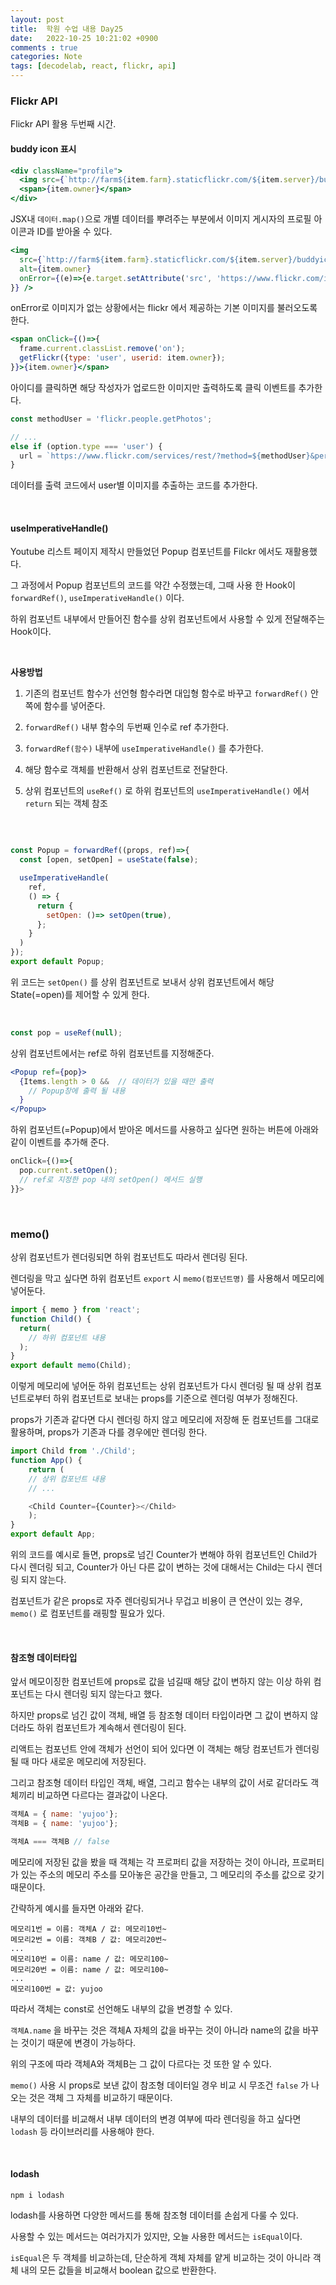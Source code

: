 ```yaml
---
layout: post
title:  학원 수업 내용 Day25
date:   2022-10-25 10:21:02 +0900
comments : true
categories: Note
tags: [decodelab, react, flickr, api]
---
```



### Flickr API

Flickr API 활용 두번째 시간.

#### buddy icon 표시

```jsx
<div className="profile">
  <img src={`http://farm${item.farm}.staticflickr.com/${item.server}/buddyicons/${item.owner}.jpg`} alt={item.owner}/>
  <span>{item.owner}</span>
</div>
```

JSX내 `데이터.map()`으로 개별 데이터를 뿌려주는 부분에서 이미지 게시자의 프로필 아이콘과 ID를 받아올 수 있다.

```jsx
<img 
  src={`http://farm${item.farm}.staticflickr.com/${item.server}/buddyicons/${item.owner}.jpg`} 
  alt={item.owner} 
  onError={(e)=>{e.target.setAttribute('src', 'https://www.flickr.com/images/buddyicon.gif');
}} />
```

onError로 이미지가 없는 상황에서는 flickr 에서 제공하는 기본 이미지를 불러오도록 한다.

```jsx
<span onClick={()=>{
  frame.current.classList.remove('on');
  getFlickr({type: 'user', userid: item.owner});
}}>{item.owner}</span>
```

아이디를 클릭하면 해당 작성자가 업로드한 이미지만 출력하도록 클릭 이벤트를 추가한다.

```javascript
const methodUser = 'flickr.people.getPhotos';
```

```javascript
// ...
else if (option.type === 'user') {
  url = `https://www.flickr.com/services/rest/?method=${methodUser}&per_page=${num}&api_key=${key}&format=json&nojsoncallback=1&user_id=${option.userid}`;
}
```

데이터를 출력 코드에서 user별 이미지를 추출하는 코드를 추가한다.

<br>

#### useImperativeHandle()

Youtube 리스트 페이지 제작시 만들었던 Popup 컴포넌트를 Filckr 에서도 재활용했다.

그 과정에서 Popup 컴포넌트의 코드를 약간 수정했는데, 그때 사용 한 Hook이 `forwardRef()`, `useImperativeHandle()` 이다.

하위 컴포넌트 내부에서 만들어진 함수를 상위 컴포넌트에서 사용할 수 있게 전달해주는 Hook이다.

<br>

**사용방법**

1. 기존의 컴포넌트 함수가 선언형 함수라면 대입형 함수로 바꾸고 `forwardRef()` 안쪽에 함수를 넣어준다.

2. `forwardRef()` 내부 함수의 두번째 인수로 ref 추가한다.

3. `forwardRef(함수)` 내부에 `useImperativeHandle()` 를 추가한다.

4. 해당 함수로 객체를 반환해서 상위 컴포넌트로 전달한다.

6. 상위 컴포넌트의 `useRef()` 로 하위 컴포넌트의 `useImperativeHandle()` 에서 `return` 되는 객체 참조

<br>

```javascript

const Popup = forwardRef((props, ref)=>{
  const [open, setOpen] = useState(false);

  useImperativeHandle(
    ref,
    () => {
      return {
        setOpen: ()=> setOpen(true),
      };
    }
  )
});
export default Popup;
```

위 코드는 `setOpen()` 를 상위 컴포넌트로 보내서 상위 컴포넌트에서 해당 State(=open)를 제어할 수 있게 한다.

<br>

```javascript
const pop = useRef(null);
```

상위 컴포넌트에서는 ref로 하위 컴포넌트를 지정해준다.

```jsx
<Popup ref={pop}>
  {Items.length > 0 &&  // 데이터가 있을 때만 출력
    // Popup창에 출력 될 내용
  }
</Popup>
```

하위 컴포넌트(=Popup)에서 받아온 메서드를 사용하고 싶다면 원하는 버튼에 아래와 같이 이벤트를 추가해 준다.

```javascript
onClick={()=>{
  pop.current.setOpen();  
  // ref로 지정한 pop 내의 setOpen() 메서드 실행
}}>
```

<br>

### memo()

상위 컴포넌트가 렌더링되면 하위 컴포넌트도 따라서 렌더링 된다.

렌더링을 막고 싶다면 하위 컴포넌트 `export` 시 `memo(컴포넌트명)` 를 사용해서 메모리에 넣어둔다.


```javascript
import { memo } from 'react';
function Child() {
  return(
    // 하위 컴포넌트 내용
  );
}
export default memo(Child);
```

이렇게 메모리에 넣어둔 하위 컴포넌트는 상위 컴포넌트가 다시 렌더링 될 때 상위 컴포넌트로부터 하위 컴포넌트로 보내는 props를 기준으로 렌더링 여부가 정해진다.

props가 기존과 같다면 다시 렌더링 하지 않고 메모리에 저장해 둔 컴포넌트를 그대로 활용하며, props가 기존과 다를 경우에만 렌더링 한다.

```javascript
import Child from './Child';
function App() {
	return (
    // 상위 컴포넌트 내용
    // ...

    <Child Counter={Counter}></Child>
	);
}
export default App;
```

위의 코드를 예시로 들면, props로 넘긴 Counter가 변해야 하위 컴포넌트인 Child가 다시 렌더링 되고, Counter가 아닌 다른 값이 변하는 것에 대해서는 Child는 다시 렌더링 되지 않는다.

컴포넌트가 같은 props로 자주 렌더링되거나 무겁고 비용이 큰 연산이 있는 경우, `memo()` 로 컴포넌트를 래핑할 필요가 있다.

<br>

#### 참조형 데이터타입

앞서 메모이징한 컴포넌트에 props로 값을 넘길때 해당 값이 변하지 않는 이상 하위 컴포넌트는 다시 렌더링 되지 않는다고 했다.

하지만 props로 넘긴 값이 객체, 배열 등 참조형 데이터 타입이라면 그 값이 변하지 않더라도 하위 컴포넌트가 계속해서 렌더링이 된다.

리액트는 컴포넌트 안에 객체가 선언이 되어 있다면 이 객체는 해당 컴포넌트가 렌더링될 때 마다 새로운 메모리에 저장된다.

그리고 참조형 데이터 타입인 객체, 배열, 그리고 함수는 내부의 값이 서로 같더라도 객체끼리 비교하면 다르다는 결과값이 나온다.

```javascript
객체A = { name: 'yujoo'};
객체B = { name: 'yujoo'};

객체A === 객체B // false
```

메모리에 저장된 값을 봤을 때 객체는 각 프로퍼티 값을 저장하는 것이 아니라, 프로퍼티가 있는 주소의 메모리 주소를 모아놓은 공간을 만들고, 그 메모리의 주소를 값으로 갖기 때문이다.

간략하게 예시를 들자면 아래와 같다.


```
메모리1번 = 이름: 객체A / 값: 메모리10번~
메모리2번 = 이름: 객체B / 값: 메모리20번~
...
메모리10번 = 이름: name / 값: 메모리100~
메모리20번 = 이름: name / 값: 메모리100~
...
메모리100번 = 값: yujoo
```

따라서 객체는 const로 선언해도 내부의 값을 변경할 수 있다.

`객체A.name` 을 바꾸는 것은 객체A 자체의 값을 바꾸는 것이 아니라 name의 값을 바꾸는 것이기 때문에 변경이 가능하다.

위의 구조에 따라 객체A와 객체B는 그 값이 다르다는 것 또한 알 수 있다.

`memo()` 사용 시 props로 보낸 값이 참조형 데이터일 경우 비교 시 무조건 `false` 가 나오는 것은 객체 그 자체를 비교하기 때문이다.

내부의 데이터를 비교해서 내부 데이터의 변경 여부에 따라 렌더링을 하고 싶다면 `lodash` 등 라이브러리를 사용해야 한다.

<br>

#### lodash

```npm
npm i lodash
```

lodash를 사용하면 다양한 메서드를 통해 참조형 데이터를 손쉽게 다룰 수 있다.

사용할 수 있는 메서드는 여러가지가 있지만, 오늘 사용한 메서드는 `isEqual`이다.

`isEqual`은 두 객체를 비교하는데, 단순하게 객체 자체를 얕게 비교하는 것이 아니라 객체 내의 모든 값들을 비교해서 boolean 값으로 반환한다.

<br>


